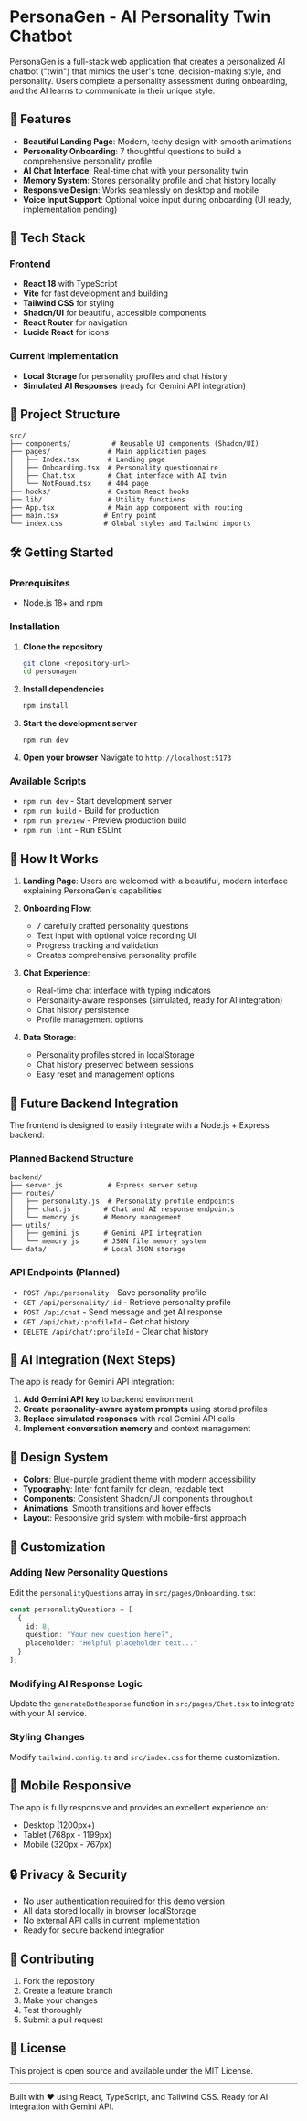 
# PersonaGen - AI Personality Twin Chatbot

PersonaGen is a full-stack web application that creates a personalized AI chatbot ("twin") that mimics the user's tone, decision-making style, and personality. Users complete a personality assessment during onboarding, and the AI learns to communicate in their unique style.

## 🌟 Features

- **Beautiful Landing Page**: Modern, techy design with smooth animations
- **Personality Onboarding**: 7 thoughtful questions to build a comprehensive personality profile
- **AI Chat Interface**: Real-time chat with your personality twin
- **Memory System**: Stores personality profile and chat history locally
- **Responsive Design**: Works seamlessly on desktop and mobile
- **Voice Input Support**: Optional voice input during onboarding (UI ready, implementation pending)

## 🚀 Tech Stack

### Frontend
- **React 18** with TypeScript
- **Vite** for fast development and building
- **Tailwind CSS** for styling
- **Shadcn/UI** for beautiful, accessible components
- **React Router** for navigation
- **Lucide React** for icons

### Current Implementation
- **Local Storage** for personality profiles and chat history
- **Simulated AI Responses** (ready for Gemini API integration)

## 📁 Project Structure

```
src/
├── components/          # Reusable UI components (Shadcn/UI)
├── pages/              # Main application pages
│   ├── Index.tsx       # Landing page
│   ├── Onboarding.tsx  # Personality questionnaire
│   ├── Chat.tsx        # Chat interface with AI twin
│   └── NotFound.tsx    # 404 page
├── hooks/              # Custom React hooks
├── lib/                # Utility functions
├── App.tsx             # Main app component with routing
├── main.tsx           # Entry point
└── index.css          # Global styles and Tailwind imports
```

## 🛠️ Getting Started

### Prerequisites
- Node.js 18+ and npm

### Installation

1. **Clone the repository**
   ```bash
   git clone <repository-url>
   cd personagen
   ```

2. **Install dependencies**
   ```bash
   npm install
   ```

3. **Start the development server**
   ```bash
   npm run dev
   ```

4. **Open your browser**
   Navigate to `http://localhost:5173`

### Available Scripts

- `npm run dev` - Start development server
- `npm run build` - Build for production
- `npm run preview` - Preview production build
- `npm run lint` - Run ESLint

## 🎯 How It Works

1. **Landing Page**: Users are welcomed with a beautiful, modern interface explaining PersonaGen's capabilities

2. **Onboarding Flow**: 
   - 7 carefully crafted personality questions
   - Text input with optional voice recording UI
   - Progress tracking and validation
   - Creates comprehensive personality profile

3. **Chat Experience**:
   - Real-time chat interface with typing indicators
   - Personality-aware responses (simulated, ready for AI integration)
   - Chat history persistence
   - Profile management options

4. **Data Storage**:
   - Personality profiles stored in localStorage
   - Chat history preserved between sessions
   - Easy reset and management options

## 🔄 Future Backend Integration

The frontend is designed to easily integrate with a Node.js + Express backend:

### Planned Backend Structure
```
backend/
├── server.js           # Express server setup
├── routes/
│   ├── personality.js  # Personality profile endpoints
│   ├── chat.js        # Chat and AI response endpoints
│   └── memory.js      # Memory management
├── utils/
│   ├── gemini.js      # Gemini API integration
│   └── memory.js      # JSON file memory system
└── data/              # Local JSON storage
```

### API Endpoints (Planned)
- `POST /api/personality` - Save personality profile
- `GET /api/personality/:id` - Retrieve personality profile
- `POST /api/chat` - Send message and get AI response
- `GET /api/chat/:profileId` - Get chat history
- `DELETE /api/chat/:profileId` - Clear chat history

## 🤖 AI Integration (Next Steps)

The app is ready for Gemini API integration:

1. **Add Gemini API key** to backend environment
2. **Create personality-aware system prompts** using stored profiles
3. **Replace simulated responses** with real Gemini API calls
4. **Implement conversation memory** and context management

## 🎨 Design System

- **Colors**: Blue-purple gradient theme with modern accessibility
- **Typography**: Inter font family for clean, readable text
- **Components**: Consistent Shadcn/UI components throughout
- **Animations**: Smooth transitions and hover effects
- **Layout**: Responsive grid system with mobile-first approach

## 🔧 Customization

### Adding New Personality Questions
Edit the `personalityQuestions` array in `src/pages/Onboarding.tsx`:

```typescript
const personalityQuestions = [
  {
    id: 8,
    question: "Your new question here?",
    placeholder: "Helpful placeholder text..."
  }
];
```

### Modifying AI Response Logic
Update the `generateBotResponse` function in `src/pages/Chat.tsx` to integrate with your AI service.

### Styling Changes
Modify `tailwind.config.ts` and `src/index.css` for theme customization.

## 📱 Mobile Responsive

The app is fully responsive and provides an excellent experience on:
- Desktop (1200px+)
- Tablet (768px - 1199px)
- Mobile (320px - 767px)

## 🔒 Privacy & Security

- No user authentication required for this demo version
- All data stored locally in browser localStorage
- No external API calls in current implementation
- Ready for secure backend integration

## 🤝 Contributing

1. Fork the repository
2. Create a feature branch
3. Make your changes
4. Test thoroughly
5. Submit a pull request

## 📄 License

This project is open source and available under the MIT License.

---

Built with ❤️ using React, TypeScript, and Tailwind CSS. Ready for AI integration with Gemini API.
